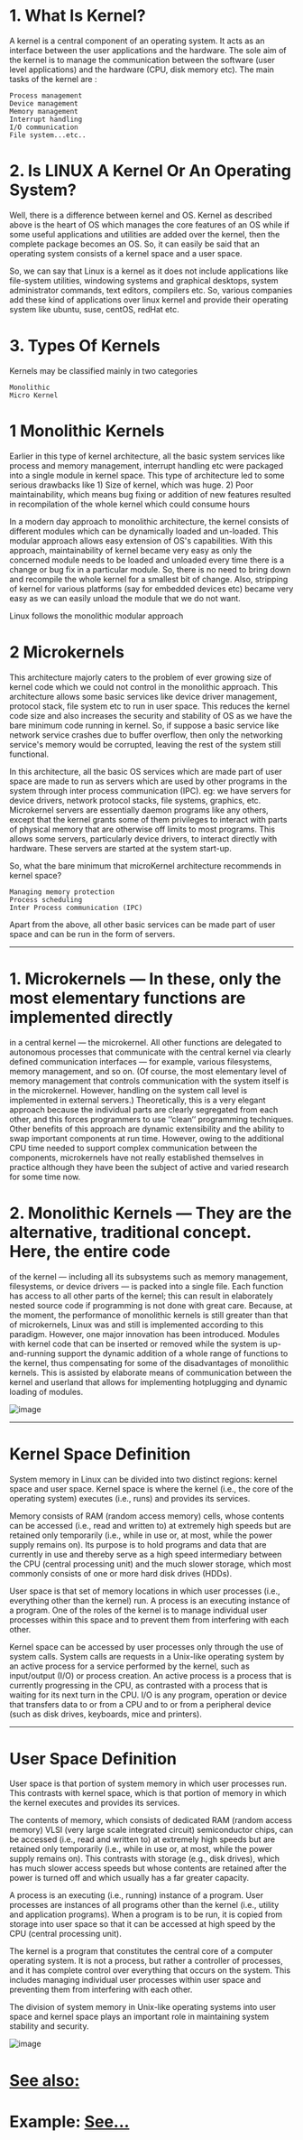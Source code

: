 # 1. What Is Kernel?

A kernel is a central component of an operating system. It acts as an interface between the user applications and the hardware. 
The sole aim of the kernel is to manage the communication between the software (user level applications) and the hardware (CPU, disk memory etc). The main tasks of the kernel are :

    Process management
    Device management
    Memory management
    Interrupt handling
    I/O communication
    File system...etc..

# 2. Is LINUX A Kernel Or An Operating System?

Well, there is a difference between kernel and OS. Kernel as described above is the heart of OS which manages the core features of an OS while if some useful applications and utilities are added over the kernel, then the complete package becomes an OS. 
So, it can easily be said that an operating system consists of a kernel space and a user space.

So, we can say that Linux is a kernel as it does not include applications like file-system utilities, 
windowing systems and graphical desktops, system administrator commands, text editors, compilers etc. 
So, various companies add these kind of applications over linux kernel and provide their operating system like ubuntu, suse, centOS, redHat etc.

# 3. Types Of Kernels

Kernels may be classified mainly in two categories

    Monolithic
    Micro Kernel

# 1 Monolithic Kernels

Earlier in this type of kernel architecture, all the basic system services like process and memory management, 
interrupt handling etc were packaged into a single module in kernel space. 
This type of architecture led to some serious drawbacks like 1) Size of kernel, which was huge. 2)
Poor maintainability, which means bug fixing or addition of new features resulted in recompilation of the whole kernel which could consume hours

In a modern day approach to monolithic architecture, the kernel consists of different modules which can be dynamically loaded and un-loaded. 
This modular approach allows easy extension of OS's capabilities. 
With this approach, maintainability of kernel became very easy as only the concerned module needs to be loaded and unloaded every time there is a change or bug fix in a particular module. So, there is no need to bring down and recompile the whole kernel for a smallest bit of change. Also, stripping of kernel for various platforms (say for embedded devices etc) became very easy as we can easily unload the module that we do not want.

Linux follows the monolithic modular approach

# 2 Microkernels

This architecture majorly caters to the problem of ever growing size of kernel code which we could not control in the monolithic approach. This architecture allows some basic services like device driver management, protocol stack, file system etc to run in user space. This reduces the kernel code size and also increases the security and stability of OS as we have the bare minimum code running in kernel. So, if suppose a basic service like network service crashes due to buffer overflow, then only the networking service's memory would be corrupted, leaving the rest of the system still functional.

In this architecture, all the basic OS services which are made part of user space are made to run as servers which are used by other programs in the system through inter process communication (IPC). eg: we have servers for device drivers, network protocol stacks, file systems, graphics, etc. Microkernel servers are essentially daemon programs like any others, except that the kernel grants some of them privileges to interact with parts of physical memory that are otherwise off limits to most programs. This allows some servers, particularly device drivers, to interact directly with hardware. These servers are started at the system start-up.

So, what the bare minimum that microKernel architecture recommends in kernel space?

    Managing memory protection
    Process scheduling
    Inter Process communication (IPC)

Apart from the above, all other basic services can be made part of user space and can be run in the form of servers. 

-----------------------------------------------------------------------------------------

# 1. Microkernels — In these, only the most elementary functions are implemented directly
in a central kernel — the microkernel. All other functions are delegated to autonomous
processes that communicate with the central kernel via clearly defined communication
interfaces — for example, various filesystems, memory management, and so on. (Of
course, the most elementary level of memory management that controls communication
with the system itself is in the microkernel. However, handling on the system call level is
implemented in external servers.) Theoretically, this is a very elegant approach because
the individual parts are clearly segregated from each other, and this forces programmers
to use ‘‘clean‘‘ programming techniques. Other benefits of this approach are dynamic
extensibility and the ability to swap important components at run time. However, owing
to the additional CPU time needed to support complex communication between the
components, microkernels have not really established themselves in practice although they
have been the subject of active and varied research for some time now.

# 2. Monolithic Kernels — They are the alternative, traditional concept. Here, the entire code
of the kernel — including all its subsystems such as memory management, filesystems, or
device drivers — is packed into a single file. Each function has access to all other parts of
the kernel; this can result in elaborately nested source code if programming is not done with
great care.
Because, at the moment, the performance of monolithic kernels is still greater than that of microkernels,
Linux was and still is implemented according to this paradigm. However, one major innovation has been
introduced. Modules with kernel code that can be inserted or removed while the system is up-and-running
support the dynamic addition of a whole range of functions to the kernel, thus compensating for some of
the disadvantages of monolithic kernels. This is assisted by elaborate means of communication between
the kernel and userland that allows for implementing hotplugging and dynamic loading of modules.


![image](https://github.com/nu11secur1ty/pictures/blob/master/gV8hn.png)


--------------------------------------------------------------------------------------------------


# Kernel Space Definition

	

System memory in Linux can be divided into two distinct regions: kernel space and user space. Kernel space is where the kernel (i.e., the core of the operating system) executes (i.e., runs) and provides its services.

Memory consists of RAM (random access memory) cells, whose contents can be accessed (i.e., read and written to) at extremely high speeds but are retained only temporarily (i.e., while in use or, at most, while the power supply remains on). Its purpose is to hold programs and data that are currently in use and thereby serve as a high speed intermediary between the CPU (central processing unit) and the much slower storage, which most commonly consists of one or more hard disk drives (HDDs).

User space is that set of memory locations in which user processes (i.e., everything other than the kernel) run. A process is an executing instance of a program. One of the roles of the kernel is to manage individual user processes within this space and to prevent them from interfering with each other.

Kernel space can be accessed by user processes only through the use of system calls. System calls are requests in a Unix-like operating system by an active process for a service performed by the kernel, such as input/output (I/O) or process creation. An active process is a process that is currently progressing in the CPU, as contrasted with a process that is waiting for its next turn in the CPU. I/O is any program, operation or device that transfers data to or from a CPU and to or from a peripheral device (such as disk drives, keyboards, mice and printers). 


-------------------------------------------------------------------------------------------------------


# User Space Definition

	

User space is that portion of system memory in which user processes run. This contrasts with kernel space, which is that portion of memory in which the kernel executes and provides its services.

The contents of memory, which consists of dedicated RAM (random access memory) VLSI (very large scale integrated circuit) semiconductor chips, can be accessed (i.e., read and written to) at extremely high speeds but are retained only temporarily (i.e., while in use or, at most, while the power supply remains on). This contrasts with storage (e.g., disk drives), which has much slower access speeds but whose contents are retained after the power is turned off and which usually has a far greater capacity.

A process is an executing (i.e., running) instance of a program. User processes are instances of all programs other than the kernel (i.e., utility and application programs). When a program is to be run, it is copied from storage into user space so that it can be accessed at high speed by the CPU (central processing unit).

The kernel is a program that constitutes the central core of a computer operating system. It is not a process, but rather a controller of processes, and it has complete control over everything that occurs on the system. This includes managing individual user processes within user space and preventing them from interfering with each other.

The division of system memory in Unix-like operating systems into user space and kernel space plays an important role in maintaining system stability and security. 

![image](https://github.com/nu11secur1ty/Kernel-and-Types-of-kernels/blob/master/kernel-types-networknuts.png)

# [See also:](https://gist.github.com/nu11secur1ty/e7ad7ca9bd5391727c8e513250839eec)


# Example: [See...](http://www.nu11secur1ty.com/2017/11/firefox58-exploit-0-days.html)
